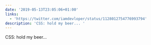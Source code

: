 ```yaml
---
date: '2019-05-13T23:05:06+01:00'
links:
  - 'https://twitter.com/iamdevloper/status/1128012754776993794'
description: 'CSS: hold my beer... '
---
```

CSS: hold my beer... 
